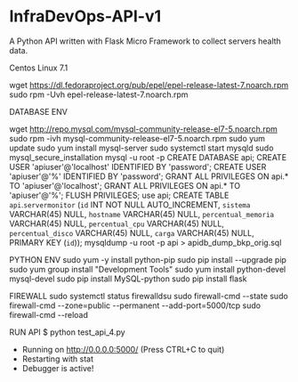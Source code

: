 # InfraDevOps-API-v1
A Python API written with Flask Micro Framework to collect servers health data.


Centos Linux 7.1 

wget https://dl.fedoraproject.org/pub/epel/epel-release-latest-7.noarch.rpm
sudo rpm -Uvh epel-release-latest-7.noarch.rpm

DATABASE ENV

wget http://repo.mysql.com/mysql-community-release-el7-5.noarch.rpm
sudo rpm -ivh mysql-community-release-el7-5.noarch.rpm
sudo yum update
sudo yum install mysql-server
sudo systemctl start mysqld
sudo mysql_secure_installation
mysql -u root -p
CREATE DATABASE api;
CREATE USER 'apiuser'@'localhost' IDENTIFIED BY 'password';
CREATE USER 'apiuser'@'%' IDENTIFIED BY 'password';
GRANT ALL PRIVILEGES ON api.* TO 'apiuser'@'localhost';
GRANT ALL PRIVILEGES ON api.* TO 'apiuser'@'%';
FLUSH PRIVILEGES;
use api;
CREATE TABLE `api`.`servermonitor` (`id` INT NOT NULL AUTO_INCREMENT, `sistema` VARCHAR(45) NULL, `hostname` VARCHAR(45) NULL, 
`percentual_memoria` VARCHAR(45) NULL, `percentual_cpu` VARCHAR(45) NULL, `percentual_disco` VARCHAR(45) NULL, 
`carga` VARCHAR(45) NULL, PRIMARY KEY (`id`));
 mysqldump -u root -p api > apidb_dump_bkp_orig.sql


PYTHON ENV
sudo yum -y install python-pip
sudo pip install --upgrade pip
sudo yum group install "Development Tools"
sudo yum install python-devel mysql-devel
sudo pip install MySQL-python
sudo pip install flask

FIREWALL
sudo systemctl status firewalldsu
sudo firewall-cmd --state 
sudo  firewall-cmd --zone=public --permanent --add-port=5000/tcp
sudo firewall-cmd --reload

RUN API
$ python test_api_4.py
 * Running on http://0.0.0.0:5000/ (Press CTRL+C to quit)
 * Restarting with stat
 * Debugger is active!